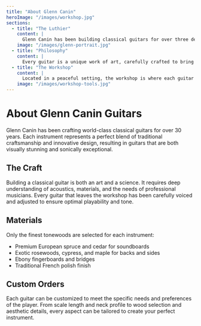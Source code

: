 ```yaml
---
title: "About Glenn Canin"
heroImage: "/images/workshop.jpg"
sections:
  - title: "The Luthier"
    content: |
      Glenn Canin has been building classical guitars for over three decades. His journey began with a deep passion for music and woodworking, which evolved into a lifelong dedication to creating exceptional instruments.
    image: "/images/glenn-portrait.jpg"
  - title: "Philosophy"
    content: |
      Every guitar is a unique work of art, carefully crafted to bring out the best in both the materials and the musician. The balance between tradition and innovation guides each build, resulting in instruments that honor the classical guitar heritage while meeting the demands of modern performers.
  - title: "The Workshop"
    content: |
      Located in a peaceful setting, the workshop is where each guitar comes to life. Using traditional hand tools alongside modern precision equipment, every instrument receives individual attention and care throughout the building process.
    image: "/images/workshop-tools.jpg"
---
```


# About Glenn Canin Guitars

Glenn Canin has been crafting world-class classical guitars for over 30 years. Each instrument represents a perfect blend of traditional craftsmanship and innovative design, resulting in guitars that are both visually stunning and sonically exceptional.

## The Craft

Building a classical guitar is both an art and a science. It requires deep understanding of acoustics, materials, and the needs of professional musicians. Every guitar that leaves the workshop has been carefully voiced and adjusted to ensure optimal playability and tone.

## Materials

Only the finest tonewoods are selected for each instrument:
- Premium European spruce and cedar for soundboards
- Exotic rosewoods, cypress, and maple for backs and sides
- Ebony fingerboards and bridges
- Traditional French polish finish

## Custom Orders

Each guitar can be customized to meet the specific needs and preferences of the player. From scale length and neck profile to wood selection and aesthetic details, every aspect can be tailored to create your perfect instrument.
